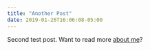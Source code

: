 ```yaml
---
title: "Another Post"
date: 2019-01-26T16:06:08-05:00
---
```

Second test post. Want to read more [about me](/about)?
